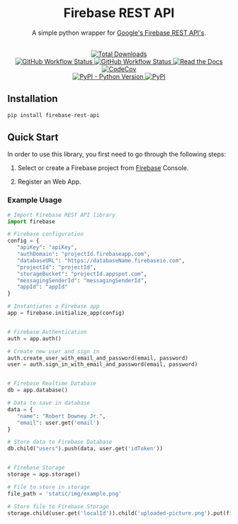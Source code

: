 <div align="center">

   <h1> Firebase REST API </h1>

   <p>A simple python wrapper for <a href="https://firebase.google.com">Google's Firebase REST API's</a>.</p>
   <br>

</div>

<div align="center">
   <a href="https://pepy.tech/project/firebase-rest-api"> 
      <img alt="Total Downloads" src="https://static.pepy.tech/personalized-badge/firebase-rest-api?period=total&units=international_system&left_color=blue&right_color=grey&left_text=Downloads">
   </a>
</div>

<div align="center">

   <a href="https://github.com/AsifArmanRahman/firebase-rest-api/actions/workflows/build.yml"> 
      <img alt="GitHub Workflow Status" src="https://img.shields.io/github/actions/workflow/status/AsifArmanRahman/firebase-rest-api/build.yml?logo=GitHub">
   </a>
   <a href="https://github.com/AsifArmanRahman/firebase-rest-api/actions/workflows/tests.yml">
      <img alt="GitHub Workflow Status" src="https://img.shields.io/github/actions/workflow/status/asifarmanrahman/firebase-rest-api/tests.yml?label=tests&logo=Pytest">
   </a>
   <a href="https://firebase-rest-api.readthedocs.io/en/latest/">
      <img alt="Read the Docs" src="https://img.shields.io/readthedocs/firebase-rest-api?logo=Read%20the%20Docs&logoColor=white">
   </a>
   <a href="https://codecov.io/gh/AsifArmanRahman/firebase-rest-api"> 
      <img alt="CodeCov" src="https://codecov.io/gh/AsifArmanRahman/firebase-rest-api/branch/main/graph/badge.svg?token=N7TE1WVZ7W"> 
   </a>

</div>

<div align="center">
   <a href="https://pypi.org/project/firebase-rest-api/"> 
      <img alt="PyPI - Python Version" src="https://img.shields.io/pypi/pyversions/firebase-rest-api?logo=python">
   </a>
   <a href="https://pypi.org/project/firebase-rest-api/"> 
      <img alt="PyPI" src="https://img.shields.io/pypi/v/firebase-rest-api?logo=PyPI&logoColor=white">
   </a>
</div>



## Installation

```python
pip install firebase-rest-api
```


## Quick Start

In order to use this library, you first need to go through the following steps:

1. Select or create a Firebase project from [Firebase](https://console.firebase.google.com) Console.

2. Register an Web App.


### Example Usage

```python
# Import Firebase REST API library
import firebase

# Firebase configuration
config = {
   "apiKey": "apiKey",
   "authDomain": "projectId.firebaseapp.com",
   "databaseURL": "https://databaseName.firebaseio.com",
   "projectId": "projectId",
   "storageBucket": "projectId.appspot.com",
   "messagingSenderId": "messagingSenderId",
   "appId": "appId"
}

# Instantiates a Firebase app
app = firebase.initialize_app(config)


# Firebase Authentication
auth = app.auth()

# Create new user and sign in
auth.create_user_with_email_and_password(email, password)
user = auth.sign_in_with_email_and_password(email, password)


# Firebase Realtime Database
db = app.database()

# Data to save in database
data = {
   "name": "Robert Downey Jr.",
   "email": user.get('email')
}

# Store data to Firebase Database
db.child("users").push(data, user.get('idToken'))


# Firebase Storage
storage = app.storage()

# File to store in storage
file_path = 'static/img/example.png'

# Store file to Firebase Storage
storage.child(user.get('localId')).child('uploaded-picture.png').put(file_path, user.get('idToken'))
```
